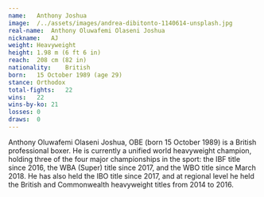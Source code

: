 ```yaml
---
name:   Anthony Joshua
image:  /../assets/images/andrea-dibitonto-1140614-unsplash.jpg
real-name:  Anthony Oluwafemi Olaseni Joshua
nickname:   AJ
weight: Heavyweight
height: 1.98 m (6 ft 6 in)
reach:  208 cm (82 in)
nationality:    British
born:   15 October 1989 (age 29)
stance: Orthodox
total-fights:   22
wins:   22
wins-by-ko: 21
losses: 0
draws:  0
---
```

Anthony Oluwafemi Olaseni Joshua, OBE (born 15 October 1989) is a British professional boxer. He is currently a unified world heavyweight champion, holding three of the four major championships in the sport: the IBF title since 2016, the WBA (Super) title since 2017, and the WBO title since March 2018. He has also held the IBO title since 2017, and at regional level he held the British and Commonwealth heavyweight titles from 2014 to 2016.